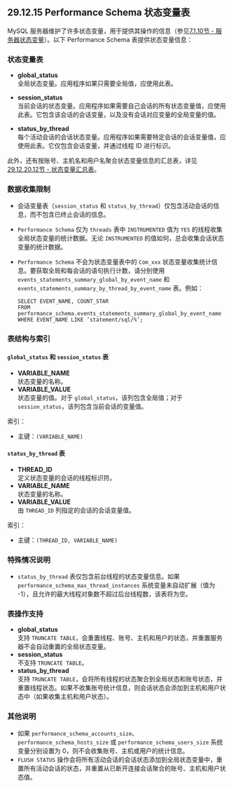 ## 29.12.15 Performance Schema 状态变量表

MySQL 服务器维护了许多状态变量，用于提供其操作的信息（参见[7.1.10节 - 服务器状态变量](#7.1.10-server-status-variables)）。以下 Performance Schema 表提供状态变量信息：

### 状态变量表
- **global_status**  
  全局状态变量。应用程序如果只需要全局值，应使用此表。

- **session_status**  
  当前会话的状态变量。应用程序如果需要自己会话的所有状态变量值，应使用此表。它包含该会话的会话变量，以及没有会话对应变量的全局变量的值。

- **status_by_thread**  
  每个活动会话的会话状态变量。应用程序如果需要特定会话的会话变量值，应使用此表。它仅包含会话变量，并通过线程 ID 进行标识。

此外，还有按账号、主机名和用户名聚合状态变量信息的汇总表，详见[29.12.20.12节 - 状态变量汇总表](#29.12.20.12-status-variable-summary-tables)。

### 数据收集限制
- 会话变量表（`session_status` 和 `status_by_thread`）仅包含活动会话的信息，而不包含已终止会话的信息。

- `Performance Schema` 仅为 `threads` 表中 `INSTRUMENTED` 值为 `YES` 的线程收集全局状态变量的统计数据。无论 `INSTRUMENTED` 的值如何，总会收集会话状态变量的统计数据。

- `Performance Schema` 不会为状态变量表中的 `Com_xxx` 状态变量收集统计信息。要获取全局和每会话的语句执行计数，请分别使用 `events_statements_summary_global_by_event_name` 和 `events_statements_summary_by_thread_by_event_name` 表。例如：

  ```
  SELECT EVENT_NAME, COUNT_STAR
  FROM performance_schema.events_statements_summary_global_by_event_name
  WHERE EVENT_NAME LIKE ‘statement/sql/%’;
  ```

  

### 表结构与索引
#### `global_status` 和 `session_status` 表
- **VARIABLE_NAME**  
状态变量的名称。
- **VARIABLE_VALUE**  
状态变量的值。对于 `global_status`，该列包含全局值；对于 `session_status`，该列包含当前会话的变量值。

索引：  
- 主键：`(VARIABLE_NAME)`

#### `status_by_thread` 表
- **THREAD_ID**  
定义状态变量的会话的线程标识符。
- **VARIABLE_NAME**  
状态变量的名称。
- **VARIABLE_VALUE**  
由 `THREAD_ID` 列指定的会话的会话变量值。

索引：  
- 主键：`(THREAD_ID, VARIABLE_NAME)`

### 特殊情况说明
- `status_by_thread` 表仅包含前台线程的状态变量信息。如果 `performance_schema_max_thread_instances` 系统变量未自动扩展（值为 -1），且允许的最大线程对象数不超过后台线程数，该表将为空。

### 表操作支持
- **global_status**  
支持 `TRUNCATE TABLE`，会重置线程、账号、主机和用户的状态，并重置服务器不会自动重置的全局状态变量。
- **session_status**  
不支持 `TRUNCATE TABLE`。
- **status_by_thread**  
支持 `TRUNCATE TABLE`，会将所有线程的状态聚合到全局状态和账号状态，并重置线程状态。如果不收集账号统计信息，则会话状态会添加到主机和用户状态中（如果收集主机和用户状态）。

### 其他说明
- 如果 `performance_schema_accounts_size`、`performance_schema_hosts_size` 或 `performance_schema_users_size` 系统变量分别设置为 0，则不会收集账号、主机或用户的统计信息。
- `FLUSH STATUS` 操作会将所有活动会话的会话状态添加到全局状态变量中，重置所有活动会话的状态，并重置从已断开连接会话聚合的账号、主机和用户状态值。